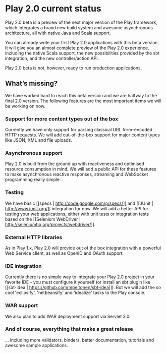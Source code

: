 # Play 2.0 current status

Play 2.0 beta is a preview of the next major version of the Play framework, which integrates a brand new build system and awesome asynchronous architecture, all with native Java and Scala support.

You can already write your first Play 2.0 applications with this beta version. It will give you an almost complete preview of the Play 2.0 experience, including the native Scala support, the new possibilities provided by the sbt integration, and the new controller/action API.

Play 2.0 beta is not, however, ready to run production applications. 

## What’s missing?

We have worked hard to reach this beta version and we are halfway to the final 2.0 version. The following features are the most important items we will be working on now.

### Support for more content types out of the box

Currently we have only support for parsing classical URL form-encoded HTTP requests. We will add out-of-the-box support for major content types like JSON, XML and file uploads.

### Asynchronous support

Play 2.0 is built from the ground up with reactiveness and optimised resource consumption in mind. We will add a public API for these features to make asynchronous reactive responses, streaming and WebSocket programming really simple.

### Testing

We have basic [[specs | http://code.google.com/p/specs/]] and [[JUnit | http://www.junit.org/]] integration for now. We will add a better API for testing your web applications, either with unit tests or integration tests based on the [[Selenium WebDriver | http://seleniumhq.org/projects/webdriver/]].

### External HTTP libraries

As in Play 1.x, Play 2.0 will provide out of the box integration with a powerful Web Service client, as well as OpenID and OAuth support.

### IDE integration

Currently there is no simple way to integrate your Play 2.0 project in your favorite IDE - you must configure it yourself (or install an sbt plugin like [[sbt-idea | https://github.com/mpeltonen/sbt-idea]]). But we will add the so cool 'eclipsify', 'netbeansify' and 'idealize' tasks to the Play console.

### WAR support

We also plan to add WAR deployment support via Servlet 3.0.

### And of course, everything that make a great release

… including more validators, binders, better documentation, tutorials and awesome sample applications.